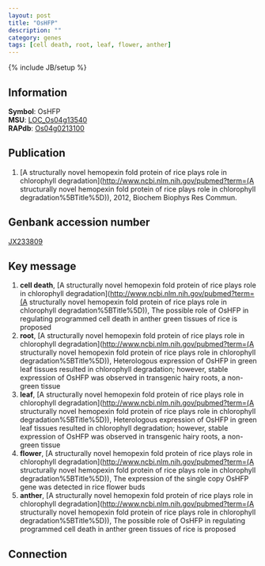 ```yaml
---
layout: post
title: "OsHFP"
description: ""
category: genes
tags: [cell death, root, leaf, flower, anther]
---
```

{% include JB/setup %}

## Information
__Symbol__: OsHFP  
__MSU__: [LOC_Os04g13540](http://rice.plantbiology.msu.edu/cgi-bin/ORF_infopage.cgi?orf=LOC_Os04g13540)  
__RAPdb__: [Os04g0213100](http://rapdb.dna.affrc.go.jp/viewer/gbrowse_details/irgsp1?name=Os04g0213100)  

## Publication
1. [A structurally novel hemopexin fold protein of rice plays role in chlorophyll degradation](http://www.ncbi.nlm.nih.gov/pubmed?term=(A structurally novel hemopexin fold protein of rice plays role in chlorophyll degradation%5BTitle%5D)), 2012, Biochem Biophys Res Commun.

## Genbank accession number
[JX233809](http://www.ncbi.nlm.nih.gov/nuccore/JX233809)

## Key message
1. __cell death__, [A structurally novel hemopexin fold protein of rice plays role in chlorophyll degradation](http://www.ncbi.nlm.nih.gov/pubmed?term=(A structurally novel hemopexin fold protein of rice plays role in chlorophyll degradation%5BTitle%5D)),  The possible role of OsHFP in regulating programmed cell death in anther green tissues of rice is proposed
2. __root__, [A structurally novel hemopexin fold protein of rice plays role in chlorophyll degradation](http://www.ncbi.nlm.nih.gov/pubmed?term=(A structurally novel hemopexin fold protein of rice plays role in chlorophyll degradation%5BTitle%5D)),  Heterologous expression of OsHFP in green leaf tissues resulted in chlorophyll degradation; however, stable expression of OsHFP was observed in transgenic hairy roots, a non-green tissue
3. __leaf__, [A structurally novel hemopexin fold protein of rice plays role in chlorophyll degradation](http://www.ncbi.nlm.nih.gov/pubmed?term=(A structurally novel hemopexin fold protein of rice plays role in chlorophyll degradation%5BTitle%5D)),  Heterologous expression of OsHFP in green leaf tissues resulted in chlorophyll degradation; however, stable expression of OsHFP was observed in transgenic hairy roots, a non-green tissue
4. __flower__, [A structurally novel hemopexin fold protein of rice plays role in chlorophyll degradation](http://www.ncbi.nlm.nih.gov/pubmed?term=(A structurally novel hemopexin fold protein of rice plays role in chlorophyll degradation%5BTitle%5D)),  The expression of the single copy OsHFP gene was detected in rice flower buds
5. __anther__, [A structurally novel hemopexin fold protein of rice plays role in chlorophyll degradation](http://www.ncbi.nlm.nih.gov/pubmed?term=(A structurally novel hemopexin fold protein of rice plays role in chlorophyll degradation%5BTitle%5D)),  The possible role of OsHFP in regulating programmed cell death in anther green tissues of rice is proposed

## Connection


